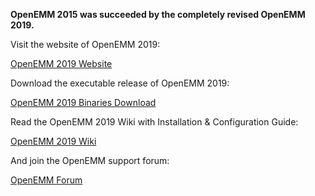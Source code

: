 **OpenEMM 2015 was succeeded by the completely revised OpenEMM 2019.**

Visit the website of OpenEMM 2019:

[OpenEMM 2019 Website](https://www.agnitas.de/en/e-marketing_manager/email-marketing-software-variants/openemm/)

Download the executable release of OpenEMM 2019:

[OpenEMM 2019 Binaries Download](https://www.agnitas.de/en/download/openemm-binaries/)

Read the OpenEMM 2019 Wiki with Installation & Configuration Guide:

[OpenEMM 2019 Wiki](https://wiki.openemm.org)

And join the OpenEMM support forum:

[OpenEMM Forum](https://forum.openemm.org)
